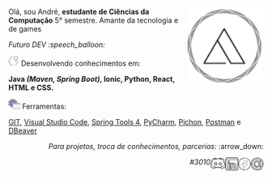 <img 
    src="https://github.com/carvalhoandre/carvalhoandre/blob/main/img/logo.png" 
    min-width="150" 
    max-width="150" 
    width="150" 
    align="right" 
    alt="Logo_andre">

<p align="left">Olá, sou André, <strong>estudante de Ciências da Computação</strong> 5° semestre. Amante da tecnologia e de games</p>

<p align="left"><em>Futuro DEV :speech_balloon:</em></p>

<p align="left"><img src="https://github.com/carvalhoandre/carvalhoandre/blob/main/img/brainstorm_skill_240px.png" alt="config"> Desenvolvendo conhecimentos em:</p>
<p><strong>Java <em>(Maven, Spring Boot)</em>, Ionic, Python, React, HTML e CSS.</strong></p>

<p align="left"><img src="https://github.com/carvalhoandre/carvalhoandre/blob/main/img/computer_support_240px.png" alt="Ferramenta"> Ferramentas:</p>

[GIT](https://git-scm.com/), [Visual Studio Code](https://code.visualstudio.com/), [Spring Tools 4](https://spring.io/tools), [PyCharm](https://www.jetbrains.com/pt-br/pycharm/), [Pichon](https://www.microsoft.com/pt-br/p/pichon-free-icons/9nk8t1kshffr?activetab=pivot:overviewtab), [Postman](https://www.postman.com/) e [DBeaver](https://dbeaver.io/)

<p align="right"><em>Para projetos, troca de conhecimentos, parcerias: </em>:arrow_down:</p>

<a href="mailto:andre_carvalho0@live.com?Subject=Olá André" target="_blank" rel="external"><img             src="https://github.com/carvalhoandre/carvalhoandre/blob/main/img/email_open_24px.png" min-width="25px" max-width="25px" width="25px" align="right" alt="e-mail"></a>

<a href="https://www.facebook.com/AndreCarvalho0" target="_blank" rel="external"><img src="https://github.com/carvalhoandre/carvalhoandre/blob/main/img/facebook_26px.png" min-width="25px" max-width="25px" width="25px" align="right" alt="facebook"></a>
    
<a href="https://www.linkedin.com/in/andr%C3%A9-leite-carvalho-b77721146/" target="_blank" rel="external"><img src="https://github.com/carvalhoandre/carvalhoandre/blob/main/img/linkedin_32px.png" min-width="25px" max-width="25px" width="25px" align="right" alt="linkedin"></a>

<img src="https://github.com/carvalhoandre/carvalhoandre/blob/main/img/discord.png" min-width="30px" max-width="30px" width="30px" align="right">
<p  align="right"><em>#3010</em></p>
